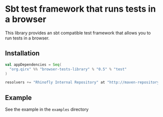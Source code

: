 Sbt test framework that runs tests in a browser
===============================================

This library provides an sbt compatible test framework that allows you to
run tests in a browser.

Installation
------------

``` scala
val appDependencies = Seq(
  "org.qirx" %% "browser-tests-library" % "0.5" % "test"
)

resolvers += "Rhinofly Internal Repository" at "http://maven-repository.rhinofly.net:8081/artifactory/libs-release-local"
```

Example
-------

See the example in the `examples` directory